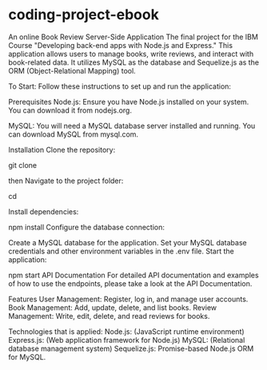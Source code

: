 # coding-project-ebook
An online Book Review Server-Side Application
The final project for the IBM Course "Developing back-end apps with Node.js and Express." This application allows users to manage books, write reviews, and interact with book-related data. It utilizes MySQL as the database and Sequelize.js as the ORM (Object-Relational Mapping) tool.

To Start:
Follow these instructions to set up and run the application:

Prerequisites
Node.js: Ensure you have Node.js installed on your system. You can download it from nodejs.org.

MySQL: You will need a MySQL database server installed and running. You can download MySQL from mysql.com.

Installation
Clone the repository:

git clone <repository-url>

then Navigate to the project folder:

cd <project-folder>

Install dependencies:

npm install
Configure the database connection:

Create a MySQL database for the application.
Set your MySQL database credentials and other environment variables in the .env file.
Start the application:

npm start
API Documentation
For detailed API documentation and examples of how to use the endpoints, please take a look at the API Documentation.

Features
User Management: Register, log in, and manage user accounts.
Book Management: Add, update, delete, and list books.
Review Management: Write, edit, delete, and read reviews for books.

Technologies that is applied:
Node.js: (JavaScript runtime environment)
Express.js: (Web application framework for Node.js)
MySQL: (Relational database management system)
Sequelize.js: Promise-based Node.js ORM for MySQL.
